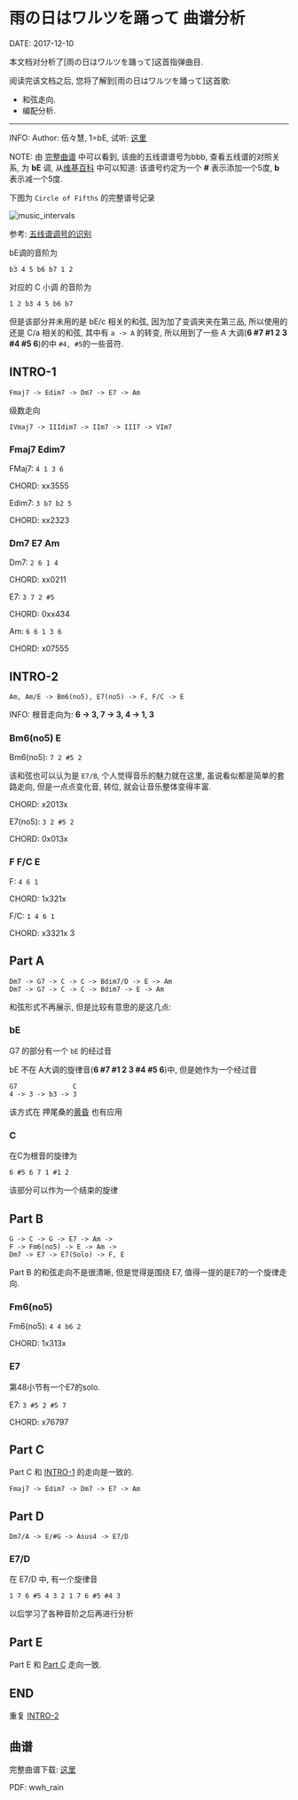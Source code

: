 雨の日はワルツを踊って 曲谱分析
==============================

DATE: 2017-12-10

本文档对分析了[雨の日はワルツを踊って]这首指弹曲目.

阅读完该文档之后, 您将了解到[雨の日はワルツを踊って]这首歌:

* 和弦走向.
* 编配分析.

--------------------------------------------------------------------------------

INFO: Author: 伍々慧, 1=bE, 试听: [这里](https://www.xiami.com/song/1771866339)

NOTE: 由 [完整曲谱](#曲谱) 中可以看到, 该曲的五线谱谱号为bbb, 查看五线谱的对照关系, 为 **bE** 调,
从[维基百科](https://en.wikipedia.org/wiki/Key_signature) 中可以知道: 该谱号约定为一个 **#** 表示添加一个5度, **b** 表示减一个5度.

下图为 `Circle of Fifths` 的完整谱号记录

![music_intervals](images/music_intervals.png)

参考: [五线谱调号的识别](https://www.sin80.com/guide/staff-key-signature)

bE调的音阶为

```
b3 4 5 b6 b7 1 2
```

对应的 C 小调 的音阶为

```
1 2 b3 4 5 b6 b7
```

但是该部分并未用的是 bE/c 相关的和弦, 因为加了变调夹夹在第三品, 所以使用的还是 C/a 相关的和弦,
其中有 `a -> A` 的转变, 所以用到了一些 A 大调(**6 #7 #1 2 3 #4 #5 6**)的中 `#4, #5`的一些音符.

INTRO-1
-------
```
Fmaj7 -> Edim7 -> Dm7 -> E7 -> Am
```

级数走向

```
IVmaj7 -> IIIdim7 -> IIm7 -> III7 -> VIm7
```

### Fmaj7 Edim7
FMaj7: `4 1 3 6`

CHORD: xx3555

Edim7: `3 b7 b2 5`

CHORD: xx2323

### Dm7 E7 Am
Dm7: `2 6 1 4`

CHORD: xx0211

E7: `3 7 2 #5`

CHORD: 0xx434

Am: `6 6 1 3 6`

CHORD: x07555

INTRO-2
-------
```
Am, Am/E -> Bm6(no5), E7(no5) -> F, F/C -> E
```

INFO: 根音走向为: **6 -> 3, 7 -> 3, 4 -> 1, 3**

### Bm6(no5) E
Bm6(no5): `7 2 #5 2`

该和弦也可以认为是 `E7/B`, 个人觉得音乐的魅力就在这里, 虽说看似都是简单的套路走向,
但是一点点变化音, 转位, 就会让音乐整体变得丰富.

CHORD: x2013x

E7(no5): `3 2 #5 2`

CHORD: 0x013x

### F F/C E
F: `4 6 1`

CHORD: 1x321x

F/C: `1 4 6 1`

CHORD: x3321x 3

Part A
------
```
Dm7 -> G7 -> C -> C -> Bdim7/D -> E -> Am
Dm7 -> G7 -> C -> C -> Bdim7 -> E -> Am
```

和弦形式不再展示, 但是比较有意思的是这几点:

### bE
G7 的部分有一个 `bE` 的经过音

bE 不在 A大调的旋律音(**6 #7 #1 2 3 #4 #5 6**)中, 但是她作为一个经过音

```
G7              C
4 -> 3 -> b3 -> 3
```

该方式在 押尾桑的[黄昏](https://www.xiami.com/song/8GijP5ee1c0?spm=a1z1s.6659513.0.0.mOoE4Q) 也有应用

### C
在C为根音的旋律为

```
6 #5 6 7 1 #1 2
```

该部分可以作为一个结束的旋律

Part B
------
```
G -> C -> G -> E7 -> Am ->
F -> Fm6(no5) -> E -> Am ->
Dm7 -> E7 -> E7(Solo) -> F, E
```

Part B 的和弦走向不是很清晰, 但是觉得是围绕 E7, 值得一提的是E7的一个旋律走向.

### Fm6(no5)
Fm6(no5): `4 4 b6 2`

CHORD: 1x313x

### E7
第48小节有一个E7的solo.

E7: `3 #5 2 #5 7`

CHORD: x76797

Part C
-----
Part C 和 [INTRO-1](#intro-1) 的走向是一致的.

```
Fmaj7 -> Edim7 -> Dm7 -> E7 -> Am
```

Part D
------
```
Dm7/A -> E/#G -> Asus4 -> E7/D
```

### E7/D
在 E7/D 中, 有一个旋律音

```
1 7 6 #5 4 3 2 1 7 6 #5 #4 3
```

以后学习了各种音阶之后再进行分析

Part E
------
Part E 和 [Part C](#part-c) 走向一致.

END
---
重复 [INTRO-2](#intro-2)

曲谱
----
完整曲谱下载: [这里](https://github.com/dengqinghua/roses/raw/master/assets/doc/wwh_rain.pdf)

PDF: wwh_rain
